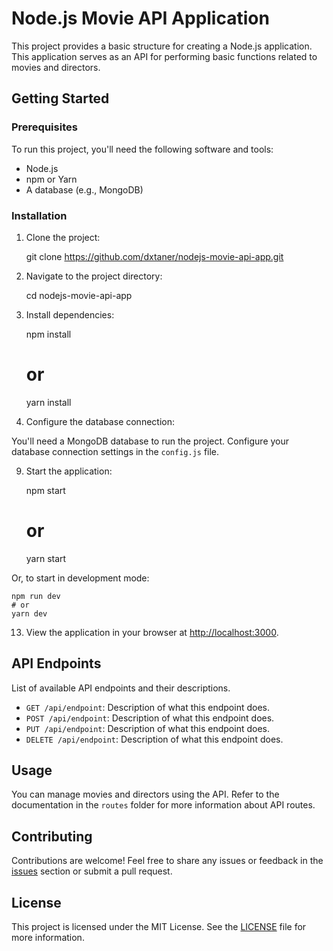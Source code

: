 
Node.js Movie API Application
=============================

This project provides a basic structure for creating a Node.js application. This application serves as an API for performing basic functions related to movies and directors.

Getting Started
---------------

### Prerequisites

To run this project, you'll need the following software and tools:

*   Node.js
*   npm or Yarn
*   A database (e.g., MongoDB)

### Installation

1.  Clone the project:

    git clone https://github.com/dxtaner/nodejs-movie-api-app.git

3.  Navigate to the project directory:

    cd nodejs-movie-api-app

5.  Install dependencies:

    npm install
    # or
    yarn install

7.  Configure the database connection:

You'll need a MongoDB database to run the project. Configure your database connection settings in the `config.js` file.

9.  Start the application:

    npm start
    # or
    yarn start

Or, to start in development mode:

    npm run dev
    # or
    yarn dev

13.  View the application in your browser at [http://localhost:3000](http://localhost:3000).

API Endpoints
-------------

List of available API endpoints and their descriptions.

*   `GET /api/endpoint`: Description of what this endpoint does.
*   `POST /api/endpoint`: Description of what this endpoint does.
*   `PUT /api/endpoint`: Description of what this endpoint does.
*   `DELETE /api/endpoint`: Description of what this endpoint does.




Usage
-----

You can manage movies and directors using the API. Refer to the documentation in the `routes` folder for more information about API routes.

Contributing
------------

Contributions are welcome! Feel free to share any issues or feedback in the [issues](https://github.com/dxtaner/nodejs-movie-api-app/issues) section or submit a pull request.

License
-------

This project is licensed under the MIT License. See the [LICENSE](LICENSE) file for more information.
